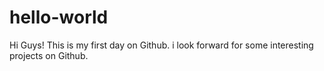 # hello-world

Hi Guys!
This is my first day on Github. i look forward for some interesting projects on Github.
